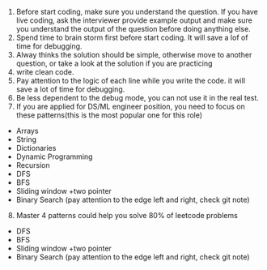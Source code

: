 1. Before start coding, make sure you understand the question. If you have live coding, ask the interviewer provide example output and make sure you understand the output of the question before doing anything else.
2. Spend time to brain storm first before start coding. It will save a lof of time for debugging.
3. Alway thinks the solution should be simple, otherwise move to another question, or take a look at the solution if you are practicing
4. write clean code.
5. Pay attention to the logic of each line while you write the code. it will save a lot of time for debugging.
6. Be less dependent to the debug mode, you can not use it in the real test. 
7. If you are applied for DS/ML engineer position, you need to focus on these patterns(this is the most popular one for this role)
- Arrays
- String
- Dictionaries
- Dynamic Programming
- Recursion
- DFS 
- BFS
- Sliding window +two pointer
- Binary Search (pay attention to the edge left and right, check git note)
8. Master 4 patterns could help you solve 80% of leetcode problems
- DFS 
- BFS
- Sliding window +two pointer
- Binary Search (pay attention to the edge left and right, check git note)


